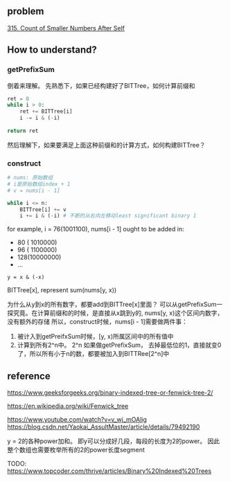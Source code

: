 
## problem
[315. Count of Smaller Numbers After Self](https://leetcode.com/problems/count-of-smaller-numbers-after-self/)


## How to understand?

### getPrefixSum
倒着来理解。 先熟悉下，如果已经构建好了BITTree，如何计算前缀和

```python
ret = 0
while i > 0:
    ret += BITTree[i]
    i -= i & (-i)
    
return ret
```

然后理解下，如果要满足上面这种前缀和的计算方式，如何构建BITTree？
### construct

```python
# nums: 原始数组
# i是原始数组index + 1
# v = nums[i - 1]

while i <= n:
    BITTree[i] += v
    i += i & (-i) # 不断的从右向左移动least significant binary 1

```
for example, i = 76(1001100), nums[i - 1] ought to be added in:
- 80 ( 1010000)
- 96 ( 1100000)
- 128(10000000)
- ...

`y = x & (-x)`

BITTree[x], represent sum(nums[y, x))

为什么从y到x的所有数字，都要add到BITTree[x]里面？ 可以从getPrefixSum一探究竟。在计算前缀和的时候，是直接从x跳到y的, nums[y, x)这个区间内数字，没有额外的存储
所以，construct时候，nums[i - 1]需要做两件事：
1. 被计入到getPreifxSum时候，[y, x)所属区间中的所有值中
2. 计算到所有2^n中。  2^n 如果做getPrefixSum， 去掉最低位的1，直接就变0了，所以所有小于n的数，都要被加入到BITTRee[2^n]中


## reference
https://www.geeksforgeeks.org/binary-indexed-tree-or-fenwick-tree-2/

https://en.wikipedia.org/wiki/Fenwick_tree


https://www.youtube.com/watch?v=v_wj_mOAlig
https://blog.csdn.net/Yaokai_AssultMaster/article/details/79492190

y = 2的各种power加和。  即y可以分成好几段，每段的长度为2的power。 因此整个数组也需要枚举所有的2的power长度segment

TODO:
https://www.topcoder.com/thrive/articles/Binary%20Indexed%20Trees
